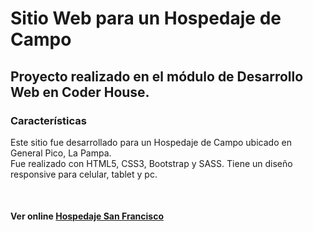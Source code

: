# Sitio Web para un Hospedaje de Campo
<h2>Proyecto realizado en el módulo de Desarrollo Web en Coder House.</h2>
<h3>Características</h3>
<p>Este sitio fue desarrollado para un Hospedaje de Campo ubicado en General Pico, La Pampa. <br>
Fue realizado con HTML5, CSS3, Bootstrap y SASS. Tiene un diseño responsive para celular, tablet y pc.</p>
<br>
<h4>Ver online <a href="https://mbellezze.github.io/ProyectoWeb-Hospedaje-CoderHouse/">Hospedaje San Francisco</a></h4>
